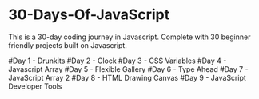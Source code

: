 # 30-Days-Of-JavaScript

This is a 30-day coding journey in Javascript. Complete with 30 beginner friendly projects built on Javascript.

#Day 1 - Drunkits
#Day 2 - Clock
#Day 3 - CSS Variables
#Day 4 - Javascript Array
#Day 5 - Flexible Gallery
#Day 6 - Type Ahead
#Day 7 - JavaScript Array 2
#Day 8 - HTML Drawing Canvas
#Day 9 - JavaScript Developer Tools
